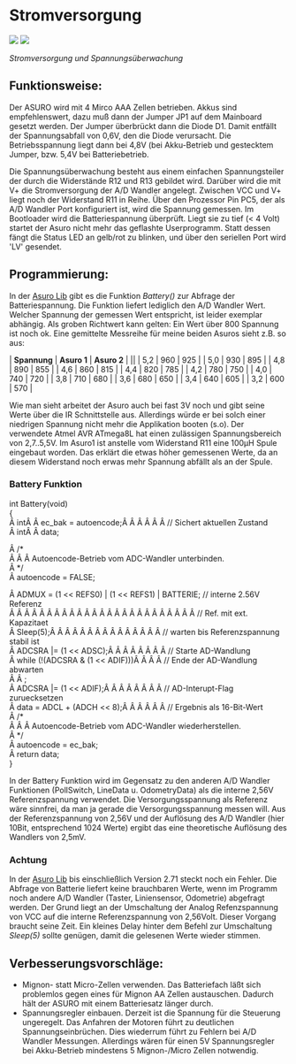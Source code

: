 # Stromversorgung

![][1] ![][2]

*Stromversorgung und Spannungsüberwachung* 

## Funktionsweise:

Der ASURO wird mit 4 Mirco AAA Zellen betrieben. Akkus sind empfehlenswert, dazu muß dann der Jumper JP1 auf dem Mainboard gesetzt werden. Der Jumper überbrückt dann die Diode D1. Damit entfällt der Spannungsabfall von 0,6V, den die Diode verursacht. Die Betriebsspannung liegt dann bei 4,8V (bei Akku-Betrieb und gestecktem Jumper, bzw. 5,4V bei Batteriebetrieb. 

Die Spannungsüberwachung besteht aus einem einfachen Spannungsteiler der durch die Widerstände R12 und R13 gebildet wird. Darüber wird die mit V+ die Stromversorgung der A/D Wandler angelegt. Zwischen VCC und V+ liegt noch der Widerstand R11 in Reihe. Über den Prozessor Pin PC5, der als A/D Wandler Port konfiguriert ist, wird die Spannung gemessen. Im Bootloader wird die Batteriespannung überprüft. Liegt sie zu tief (< 4 Volt) startet der Asuro nicht mehr das geflashte Userprogramm. Statt dessen fängt die Status LED an gelb/rot zu blinken, und über den seriellen Port wird 'LV' gesendet. 

## Programmierung:

In der [Asuro Lib][3] gibt es die Funktion *Battery()* zur Abfrage der Batteriespannung. Die Funktion liefert lediglich den A/D Wandler Wert. Welcher Spannung der gemessen Wert entspricht, ist leider exemplar abhängig. Als groben Richtwert kann gelten: Ein Wert über 800 Spannung ist noch ok. Eine gemittelte Messreihe für meine beiden Asuros sieht z.B. so aus:  

| **Spannung** | **Asuro 1** | **Asuro 2** |
||
| 5,2          | 960         | 925         |
| 5,0          | 930         | 895         |
| 4,8          | 890         | 855         |
| 4,6          | 860         | 815         |
| 4,4          | 820         | 785         |
| 4,2          | 780         | 750         |
| 4,0          | 740         | 720         |
| 3,8          | 710         | 680         |
| 3,6          | 680         | 650         |
| 3,4          | 640         | 605         |
| 3,2          | 600         | 570         |

Wie man sieht arbeitet der Asuro auch bei fast 3V noch und gibt seine Werte über die IR Schnittstelle aus. Allerdings würde er bei solch einer niedrigen Spannung nicht mehr die Applikation booten (s.o). Der verwendete Atmel AVR ATmega8L hat einen zulässigen Spannungsbereich von 2,7..5,5V. Im Asuro1 ist anstelle vom Widerstand R11 eine 100µH Spule eingebaut worden. Das erklärt die etwas höher gemessenen Werte, da an diesem Widerstand noch erwas mehr Spannung abfällt als an der Spule. 

### Battery Funktion

int Battery(void)  
{  
Â  intÂ  Â ec_bak = autoencode;Â  Â  Â  Â  Â  Â  // Sichert aktuellen Zustand  
Â  intÂ  Â data;  
  
Â  /*  
Â  Â  Â Autoencode-Betrieb vom ADC-Wandler unterbinden.  
Â  */  
Â  autoencode = FALSE;  
  
Â  ADMUX = (1 << REFS0) | (1 << REFS1) | BATTERIE; // interne 2.56V Referenz  
Â  Â  Â  Â  Â  Â  Â  Â  Â  Â  Â  Â  Â  Â  Â  Â  Â  Â  Â  Â  Â  Â  Â  Â  Â  // Ref. mit ext. Kapazitaet  
Â  Sleep(5);Â  Â  Â  Â  Â  Â  Â  Â  Â  Â  Â  Â  Â  Â  Â // warten bis Referenzspannung stabil ist  
Â  ADCSRA |= (1 << ADSC);Â  Â  Â  Â  Â  Â  Â  Â  // Starte AD-Wandlung  
Â  while (!(ADCSRA & (1 << ADIF)))Â  Â  Â  Â // Ende der AD-Wandlung abwarten  
Â  Â  ;  
Â  ADCSRA |= (1 << ADIF);Â  Â  Â  Â  Â  Â  Â  Â  // AD-Interupt-Flag zuruecksetzen  
Â  data = ADCL + (ADCH << 8);Â  Â  Â  Â  Â  Â  // Ergebnis als 16-Bit-Wert  
Â  /*  
Â  Â  Â Autoencode-Betrieb vom ADC-Wandler wiederherstellen.  
Â  */  
Â  autoencode = ec_bak;  
Â  return data;  
}

In der Battery Funktion wird im Gegensatz zu den anderen A/D Wandler Funktionen (PollSwitch, LineData u. OdometryData) als die interne 2,56V Referenzspannung verwendet. Die Versorgungsspannung als Referenz wäre sinnfrei, da man ja gerade die Versorgungsspannung messen will. Aus der Referenzspannung von 2,56V und der Auflösung des A/D Wandler (hier 10Bit, entsprechend 1024 Werte) ergibt das eine theoretische Auflösung des Wandlers von 2,5mV. 

### Achtung

In der [Asuro Lib][3] bis einschließlich Version 2.71 steckt noch ein Fehler. Die Abfrage von Batterie liefert keine brauchbaren Werte, wenn im Programm noch andere A/D Wandler (Taster, Liniensensor, Odometrie) abgefragt werden. Der Grund liegt an der Umschaltung der Analog Refenzspannung von VCC auf die interne Referenzspannung von 2,56Volt. Dieser Vorgang braucht seine Zeit. Ein kleines Delay hinter dem Befehl zur Umschaltung *Sleep(5)* sollte genügen, damit die gelesenen Werte wieder stimmen. 

## Verbesserungsvorschläge:

*   Mignon- statt Micro-Zellen verwenden. Das Batteriefach läßt sich problemlos gegen eines für Mignon AA Zellen austauschen. Dadurch hält der ASURO mit einem Batteriesatz länger durch. 
*   Spannungsregler einbauen. Derzeit ist die Spannung für die Steuerung ungeregelt. Das Anfahren der Motoren führt zu deutlichen Spannungseinbrüchen. Dies wiederrum führt zu Fehlern bei A/D Wandler Messungen. Allerdings wären für einen 5V Spannungsregler bei Akku-Betrieb mindestens 5 Mignon-/Micro Zellen notwendig. 

 [1]: http://www.asurowiki.de/pmwiki/uploads/Main/powersupply.jpg ""
 [2]: http://www.asurowiki.de/pmwiki/uploads/Main/powerwatch.jpg ""
 [3]: http://www.asurowiki.de/pmwiki/pmwiki.php/Main/Bibliothek

